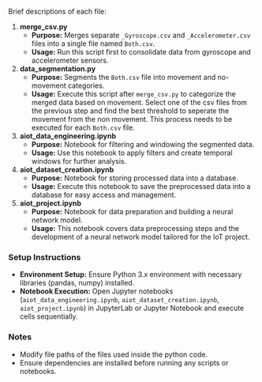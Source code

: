 Brief descriptions of each file:

1. **merge_csv.py**
   * **Purpose:** Merges separate `_Gyroscope.csv` and `_Accelerometer.csv` files into a single file named `Both.csv`.
   * **Usage:** Run this script first to consolidate data from gyroscope and accelerometer sensors.
2. **data_segmentation.py**
   * **Purpose:** Segments the `Both.csv` file into movement and no-movement categories.
   * **Usage:** Execute this script after `merge_csv.py` to categorize the merged data based on movement. Select one of the csv files from the previous step and find the best threshold to seperate the movement from the non movement. This process needs to be executed for each `Both.csv` file.
3. **aiot_data_engineering.ipynb**
   * **Purpose:** Notebook for filtering and windowing the segmented data.
   * **Usage:** Use this notebook to apply filters and create temporal windows for further analysis.
4. **aiot_dataset_creation.ipynb**
   * **Purpose:** Notebook for storing processed data into a database.
   * **Usage:** Execute this notebook to save the preprocessed data into a database for easy access and management.
5. **aiot_project.ipynb**
   * **Purpose:** Notebook for data preparation and building a neural network model.
   * **Usage:** This notebook covers data preprocessing steps and the development of a neural network model tailored for the IoT project.

### Setup Instructions

* **Environment Setup:** Ensure Python 3.x environment with necessary libraries (pandas, numpy) installed.
* **Notebook Execution:** Open Jupyter notebooks (`aiot_data_engineering.ipynb`, `aiot_dataset_creation.ipynb`, `aiot_project.ipynb`) in JupyterLab or Jupyter Notebook and execute cells sequentially.

### Notes

* Modify file paths of the files used inside the python code.
* Ensure dependencies are installed before running any scripts or notebooks.
